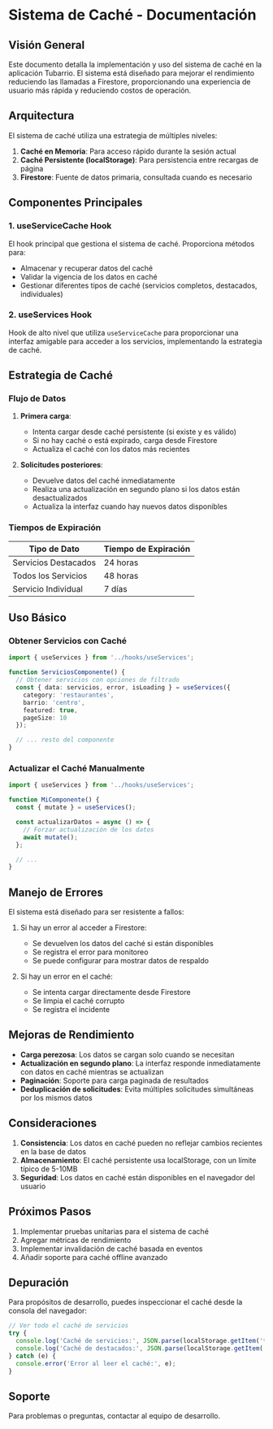 # Sistema de Caché - Documentación

## Visión General

Este documento detalla la implementación y uso del sistema de caché en la aplicación Tubarrio. El sistema está diseñado para mejorar el rendimiento reduciendo las llamadas a Firestore, proporcionando una experiencia de usuario más rápida y reduciendo costos de operación.

## Arquitectura

El sistema de caché utiliza una estrategia de múltiples niveles:

1. **Caché en Memoria**: Para acceso rápido durante la sesión actual
2. **Caché Persistente (localStorage)**: Para persistencia entre recargas de página
3. **Firestore**: Fuente de datos primaria, consultada cuando es necesario

## Componentes Principales

### 1. useServiceCache Hook

El hook principal que gestiona el sistema de caché. Proporciona métodos para:

- Almacenar y recuperar datos del caché
- Validar la vigencia de los datos en caché
- Gestionar diferentes tipos de caché (servicios completos, destacados, individuales)

### 2. useServices Hook

Hook de alto nivel que utiliza `useServiceCache` para proporcionar una interfaz amigable para acceder a los servicios, implementando la estrategia de caché.

## Estrategia de Caché

### Flujo de Datos

1. **Primera carga**:
   - Intenta cargar desde caché persistente (si existe y es válido)
   - Si no hay caché o está expirado, carga desde Firestore
   - Actualiza el caché con los datos más recientes

2. **Solicitudes posteriores**:
   - Devuelve datos del caché inmediatamente
   - Realiza una actualización en segundo plano si los datos están desactualizados
   - Actualiza la interfaz cuando hay nuevos datos disponibles

### Tiempos de Expiración

| Tipo de Dato | Tiempo de Expiración |
|--------------|----------------------|
| Servicios Destacados | 24 horas |
| Todos los Servicios | 48 horas |
| Servicio Individual | 7 días |

## Uso Básico

### Obtener Servicios con Caché

```typescript
import { useServices } from '../hooks/useServices';

function ServiciosComponente() {
  // Obtener servicios con opciones de filtrado
  const { data: servicios, error, isLoading } = useServices({
    category: 'restaurantes',
    barrio: 'centro',
    featured: true,
    pageSize: 10
  });

  // ... resto del componente
}
```

### Actualizar el Caché Manualmente

```typescript
import { useServices } from '../hooks/useServices';

function MiComponente() {
  const { mutate } = useServices();

  const actualizarDatos = async () => {
    // Forzar actualización de los datos
    await mutate();
  };

  // ...
}
```

## Manejo de Errores

El sistema está diseñado para ser resistente a fallos:

1. Si hay un error al acceder a Firestore:
   - Se devuelven los datos del caché si están disponibles
   - Se registra el error para monitoreo
   - Se puede configurar para mostrar datos de respaldo

2. Si hay un error en el caché:
   - Se intenta cargar directamente desde Firestore
   - Se limpia el caché corrupto
   - Se registra el incidente

## Mejoras de Rendimiento

- **Carga perezosa**: Los datos se cargan solo cuando se necesitan
- **Actualización en segundo plano**: La interfaz responde inmediatamente con datos en caché mientras se actualizan
- **Paginación**: Soporte para carga paginada de resultados
- **Deduplicación de solicitudes**: Evita múltiples solicitudes simultáneas por los mismos datos

## Consideraciones

1. **Consistencia**: Los datos en caché pueden no reflejar cambios recientes en la base de datos
2. **Almacenamiento**: El caché persistente usa localStorage, con un límite típico de 5-10MB
3. **Seguridad**: Los datos en caché están disponibles en el navegador del usuario

## Próximos Pasos

1. Implementar pruebas unitarias para el sistema de caché
2. Agregar métricas de rendimiento
3. Implementar invalidación de caché basada en eventos
4. Añadir soporte para caché offline avanzado

## Depuración

Para propósitos de desarrollo, puedes inspeccionar el caché desde la consola del navegador:

```javascript
// Ver todo el caché de servicios
try {
  console.log('Caché de servicios:', JSON.parse(localStorage.getItem('tubarrio_all_services')));
  console.log('Caché de destacados:', JSON.parse(localStorage.getItem('tubarrio_featured_services')));
} catch (e) {
  console.error('Error al leer el caché:', e);
}
```

## Soporte

Para problemas o preguntas, contactar al equipo de desarrollo.
